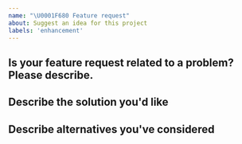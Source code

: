 ```yaml
---
name: "\U0001F680 Feature request"
about: Suggest an idea for this project
labels: 'enhancement'
---
```


<!--
Thank you for suggesting an idea to make us better.

Please fill in as much of the template below as you're able.
-->

## Is your feature request related to a problem? Please describe.
<!-- Please describe the problem you are trying to solve. -->

## Describe the solution you'd like
<!-- Please describe the desired behavior. -->

## Describe alternatives you've considered
<!-- Please describe alternative solutions or features you have considered. -->
<!-- This is not strictly necessary but helps all of us get a different point-of-view -->
